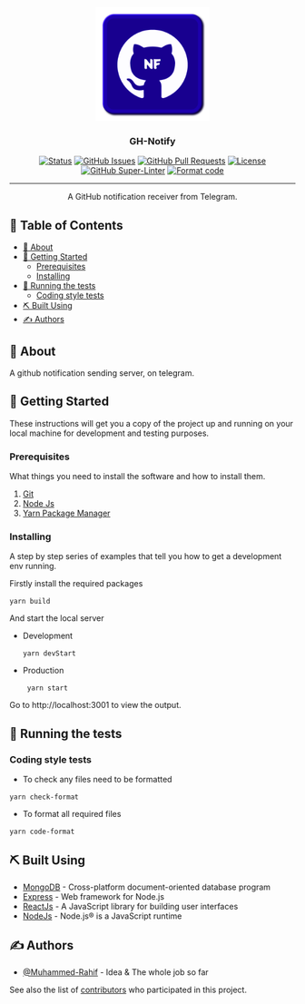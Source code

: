 <p align="center">
  <a href="https://github.com/Muhammed-Rahif/GH-Notify" rel="noopener">
 <img width=200px height=200px src="assets/logo/logo.png" alt="GH-Notify Logo"></a>
</p>

<h3 align="center">GH-Notify</h3>

<div align="center">

[![Status](https://img.shields.io/badge/status-active-success.svg)]()
[![GitHub Issues](https://img.shields.io/github/issues/Muhammed-Rahif/GH-Notify.svg)](https://github.com/Muhammed-Rahif/GH-Notify/issues)
[![GitHub Pull Requests](https://img.shields.io/github/issues-pr/Muhammed-Rahif/GH-Notify.svg)](https://github.com/Muhammed-Rahif/GH-Notify/pulls)
[![License](https://img.shields.io/badge/license-MIT-blue.svg)](/LICENSE)
[![GitHub Super-Linter](https://github.com/Muhammed-Rahif/GH-Notify/workflows/Lint%20Code%20Base/badge.svg)](https://github.com/Muhammed-Rahif/GH-Notify/actions/)
[![Format code](https://github.com/Muhammed-Rahif/GH-Notify/actions/workflows/format-code.yml/badge.svg)](https://github.com/Muhammed-Rahif/GH-Notify/actions/workflows/format-code.yml)

</div>

---

<p align="center"> A GitHub notification receiver from Telegram.
    <br> 
</p>

<!-- START doctoc generated TOC please keep comment here to allow auto update -->
<!-- DON'T EDIT THIS SECTION, INSTEAD RE-RUN doctoc TO UPDATE -->

## 📝 Table of Contents

-   [🧐 About](#-about)
-   [🏁 Getting Started](#-getting-started)
    -   [Prerequisites](#prerequisites)
    -   [Installing](#installing)
-   [🔧 Running the tests](#-running-the-tests)
    -   [Coding style tests](#coding-style-tests)
-   [⛏️ Built Using](#-built-using)
-   [✍️ Authors](#-authors)

<!-- END doctoc generated TOC please keep comment here to allow auto update -->

## 🧐 About

A github notification sending server, on telegram.

## 🏁 Getting Started

These instructions will get you a copy of the project up and running on your local machine for development and testing purposes.

### Prerequisites

What things you need to install the software and how to install them.

1. [Git](https://git-scm.com/downloads)
1. [Node Js](https://nodejs.org/en/download/)
1. [Yarn Package Manager](https://yarnpkg.com/getting-started/install)

### Installing

A step by step series of examples that tell you how to get a development env running.

Firstly install the required packages

```
yarn build
```

And start the local server

-   Development
    ```
    yarn devStart
    ```
-   Production
    ```
     yarn start
    ```

Go to http://localhost:3001 to view the output.

## 🔧 Running the tests

<!-- To run the tests :-

```
yarn test
``` -->

### Coding style tests

-   To check any files need to be formatted

```
yarn check-format
```

-   To format all required files

```
yarn code-format
```

## ⛏️ Built Using

-   [MongoDB](https://www.mongodb.com/) - Cross-platform document-oriented database program
-   [Express](https://expressjs.com/) - Web framework for Node.js
-   [ReactJs](https://reactjs.org/) - A JavaScript library for building user interfaces
-   [NodeJs](https://nodejs.org/en/) - Node.js® is a JavaScript runtime

## ✍️ Authors

-   [@Muhammed-Rahif](https://github.com/Muhammed-Rahif) - Idea & The whole job so far

See also the list of [contributors](https://github.com/Muhammed-Rahif/GH-Notify/contributors) who participated in this project.
